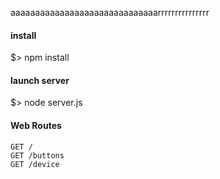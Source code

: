aaaaaaaaaaaaaaaaaaaaaaaaaaaaaarrrrrrrrrrrrrrr

#### install

$> npm install

#### launch server

$> node server.js

#### Web Routes

```
GET /
GET /buttons
GET /device
```
